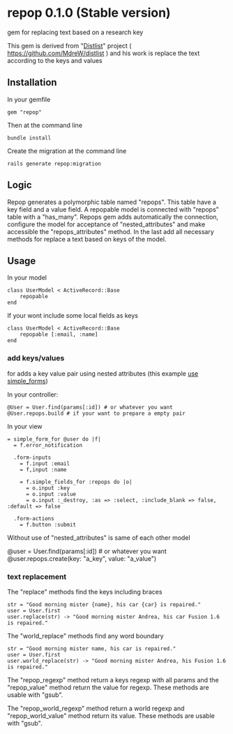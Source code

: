 repop 0.1.0 (Stable version)
====================

gem for replacing text based on a research key

This gem is  derived from "[Distlist](https://github.com/MdreW/distlist)" project ( https://github.com/MdreW/distlist ) and his work is replace the text according to the keys and values

Installation
------------

In your gemfile

	gem "repop"

Then at the command line
	
	bundle install

Create the migration at the command line

	rails generate repop:migration

Logic
-----

Repop  generates a polymorphic table named "repops". This table have a key field and a value field. A repopable model is connected with "repops" table with a "has_many". Repops gem adds automatically the connection, configure the model for acceptance of "nested_attributes" and make accessible the "repops_attributes" method.
In the last add all necessary methods for replace a text based on keys of the model.

Usage
-----

In your model

	class UserModel < ActiveRecord::Base
		repopable
	end	

If your wont include some local fields as keys

    class UserModel < ActiveRecord::Base
		repopable [:email, :name]
	end	

### add keys/values

for adds a key value pair using nested attributes (this example [use simple_forms](https://github.com/plataformatec/simple_form))

In your controller:
    
    @User = User.find(params[:id]) # or whatever you want
    @User.repops.build # if your want to prepare a empty pair

In your view

    = simple_form_for @user do |f|
      = f.error_notification

      .form-inputs
        = f.input :email
        = f,input :name

        = f.simple_fields_for :repops do |o|
          = o.input :key
          = o.input :value
          = o.input :_destroy, :as => :select, :include_blank => false, :default => false

      .form-actions
        = f.button :submit

Without use of "nested_attributes" is same of each other model

  @user = User.find(params[:id]) # or whatever you want
  @user.repops.create(key: "a_key", value: "a_value")

### text replacement

The "replace" methods find the keys including braces

	str = "Good morning mister {name}, his car {car} is repaired."
	user = User.first
	user.replace(str) -> "Good morning mister Andrea, his car Fusion 1.6 is repaired."

The "world_replace" methods find any word boundary

	str = "Good morning mister name, his car is repaired."
	user = User.first
	user.world_replace(str) -> "Good morning mister Andrea, his Fusion 1.6 is repaired."

The "repop_regexp" method return a keys regexp with all params and the "repop_value" method return the value for regexp. These methods are usable with "gsub".

The "repop_world_regexp" method return a world regexp and "repop_world_value" method return its value. These methods are usable with "gsub".




